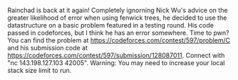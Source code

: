 Rainchad is back at it again! Completely ignorning Nick Wu's advice on the greater likelihood of error when using fenwick trees, he decided to use the datastructure on a basic problem featured in a testing round. His code passed in codeforces, but I think he has an error somewhere. Time to pwn? You can find the problem at https://codeforces.com/contest/597/problem/C and his submission code at https://codeforces.com/contest/597/submission/128087011. Connect with "nc 143.198.127.103 42005". Warning: You may need to increase your local stack size limit to run.
